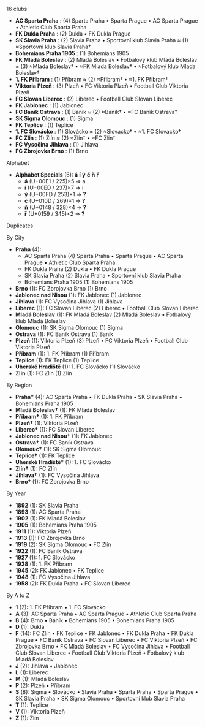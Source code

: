 16 clubs

- **AC Sparta Praha** : (4) Sparta Praha • Sparta Prague • AC Sparta Prague • Athletic Club Sparta Praha
- **FK Dukla Praha** : (2) Dukla • FK Dukla Prague
- **SK Slavia Praha** : (2) Slavia Praha • Sportovní klub Slavia Praha ≈ (1) ≈Sportovni klub Slavia Praha†
- **Bohemians Praha 1905** : (1) Bohemians 1905
- **FK Mladá Boleslav** : (2) Mladá Boleslav • Fotbalový klub Mladá Boleslav ≈ (3) ≈Mlada Boleslav† • ≈FK Mlada Boleslav† • ≈Fotbalový klub Mlada Boleslav†
- **1. FK Příbram** : (1) Příbram ≈ (2) ≈Přibram† • ≈1. FK Přibram†
- **Viktoria Plzeň** : (3) Plzeň • FC Viktoria Plzeň • Football Club Viktoria Plzeň
- **FC Slovan Liberec** : (2) Liberec • Football Club Slovan Liberec
- **FK Jablonec** : (1) Jablonec
- **FC Baník Ostrava** : (1) Baník ≈ (2) ≈Banik† • ≈FC Banik Ostrava†
- **SK Sigma Olomouc** : (1) Sigma
- **FK Teplice** : (1) Teplice
- **1. FC Slovácko** : (1) Slovácko ≈ (2) ≈Slovacko† • ≈1. FC Slovacko†
- **FC Zlín** : (1) Zlín ≈ (2) ≈Zlin† • ≈FC Zlin†
- **FC Vysočina Jihlava** : (1) Jihlava
- **FC Zbrojovka Brno** : (1) Brno




Alphabet

- **Alphabet Specials** (6):  **á**  **í**  **ý**  **č**  **ň**  **ř** 
  - **á** (U+00E1 / 225)×5 ⇒ a
  - **í** (U+00ED / 237)×7 ⇒ i
  - **ý** (U+00FD / 253)×1 ⇒ **?**
  - **č** (U+010D / 269)×1 ⇒ **?**
  - **ň** (U+0148 / 328)×4 ⇒ **?**
  - **ř** (U+0159 / 345)×2 ⇒ **?**




Duplicates





By City

- **Praha** (4): 
  - AC Sparta Praha  (4) Sparta Praha • Sparta Prague • AC Sparta Prague • Athletic Club Sparta Praha
  - FK Dukla Praha  (2) Dukla • FK Dukla Prague
  - SK Slavia Praha  (2) Slavia Praha • Sportovní klub Slavia Praha
  - Bohemians Praha 1905  (1) Bohemians 1905
- **Brno** (1): FC Zbrojovka Brno  (1) Brno
- **Jablonec nad Nisou** (1): FK Jablonec  (1) Jablonec
- **Jihlava** (1): FC Vysočina Jihlava  (1) Jihlava
- **Liberec** (1): FC Slovan Liberec  (2) Liberec • Football Club Slovan Liberec
- **Mladá Boleslav** (1): FK Mladá Boleslav  (2) Mladá Boleslav • Fotbalový klub Mladá Boleslav
- **Olomouc** (1): SK Sigma Olomouc  (1) Sigma
- **Ostrava** (1): FC Baník Ostrava  (1) Baník
- **Plzeň** (1): Viktoria Plzeň  (3) Plzeň • FC Viktoria Plzeň • Football Club Viktoria Plzeň
- **Příbram** (1): 1. FK Příbram  (1) Příbram
- **Teplice** (1): FK Teplice  (1) Teplice
- **Uherské Hradiště** (1): 1. FC Slovácko  (1) Slovácko
- **Zlín** (1): FC Zlín  (1) Zlín




By Region

- **Praha†** (4):   AC Sparta Praha • FK Dukla Praha • SK Slavia Praha • Bohemians Praha 1905
- **Mladá Boleslav†** (1):   FK Mladá Boleslav
- **Příbram†** (1):   1. FK Příbram
- **Plzeň†** (1):   Viktoria Plzeň
- **Liberec†** (1):   FC Slovan Liberec
- **Jablonec nad Nisou†** (1):   FK Jablonec
- **Ostrava†** (1):   FC Baník Ostrava
- **Olomouc†** (1):   SK Sigma Olomouc
- **Teplice†** (1):   FK Teplice
- **Uherské Hradiště†** (1):   1. FC Slovácko
- **Zlín†** (1):   FC Zlín
- **Jihlava†** (1):   FC Vysočina Jihlava
- **Brno†** (1):   FC Zbrojovka Brno




By Year

- **1892** (1):   SK Slavia Praha
- **1893** (1):   AC Sparta Praha
- **1902** (1):   FK Mladá Boleslav
- **1905** (1):   Bohemians Praha 1905
- **1911** (1):   Viktoria Plzeň
- **1913** (1):   FC Zbrojovka Brno
- **1919** (2):   SK Sigma Olomouc • FC Zlín
- **1922** (1):   FC Baník Ostrava
- **1927** (1):   1. FC Slovácko
- **1928** (1):   1. FK Příbram
- **1945** (2):   FK Jablonec • FK Teplice
- **1948** (1):   FC Vysočina Jihlava
- **1958** (2):   FK Dukla Praha • FC Slovan Liberec






By A to Z

- **1** (2): 1. FK Příbram • 1. FC Slovácko
- **A** (3): AC Sparta Praha • AC Sparta Prague • Athletic Club Sparta Praha
- **B** (4): Brno • Baník • Bohemians 1905 • Bohemians Praha 1905
- **D** (1): Dukla
- **F** (14): FC Zlín • FK Teplice • FK Jablonec • FK Dukla Praha • FK Dukla Prague • FC Baník Ostrava • FC Slovan Liberec • FC Viktoria Plzeň • FC Zbrojovka Brno • FK Mladá Boleslav • FC Vysočina Jihlava • Football Club Slovan Liberec • Football Club Viktoria Plzeň • Fotbalový klub Mladá Boleslav
- **J** (2): Jihlava • Jablonec
- **L** (1): Liberec
- **M** (1): Mladá Boleslav
- **P** (2): Plzeň • Příbram
- **S** (8): Sigma • Slovácko • Slavia Praha • Sparta Praha • Sparta Prague • SK Slavia Praha • SK Sigma Olomouc • Sportovní klub Slavia Praha
- **T** (1): Teplice
- **V** (1): Viktoria Plzeň
- **Z** (1): Zlín




